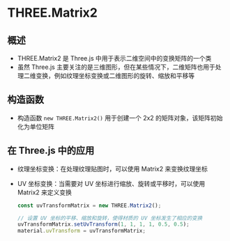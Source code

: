 # THREE.Matrix2

## 概述

+ THREE.Matrix2 是 Three.js 中用于表示二维空间中的变换矩阵的一个类
+ 虽然 Three.js 主要关注的是三维图形，但在某些情况下，二维矩阵也用于处理二维变换，例如纹理坐标变换或二维图形的旋转、缩放和平移等

## 构造函数

+ 构造函数 `new THREE.Matrix2()` 用于创建一个 2x2 的矩阵对象，该矩阵初始化为单位矩阵

## 在 Three.js 中的应用

+ 纹理坐标变换：在处理纹理贴图时，可以使用 Matrix2 来变换纹理坐标
+ UV 坐标变换：当需要对 UV 坐标进行缩放、旋转或平移时，可以使用 Matrix2 来定义变换

  ```js
  const uvTransformMatrix = new THREE.Matrix2();

  // 设置 UV 坐标的平移、缩放和旋转，使得材质的 UV 坐标发生了相应的变换
  uvTransformMatrix.setUvTransform(1, 1, 1, 1, 0.5, 0.5);
  material.uvTransform = uvTransformMatrix;
  ```
